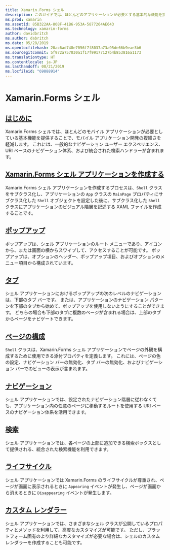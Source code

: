 ```yaml
---
title: Xamarin.Forms シェル
description: このガイドでは、ほとんどのアプリケーションが必要とする基本的な機能を提供することで Xamarin.Forms アプリケーションの複雑さを軽減する Xamarin.Forms シェルの使用方法について説明します。
ms.prod: xamarin
ms.assetid: 85B322AA-808F-41B6-953A-5877264AE643
ms.technology: xamarin-forms
author: davidbritch
ms.author: dabritch
ms.date: 05/28/2019
ms.openlocfilehash: 20ac6ad748e7056f7f8037a73a95de66b9eae3b6
ms.sourcegitcommit: 5f972a757030a1f17f99177127b4b853816a1173
ms.translationtype: HT
ms.contentlocale: ja-JP
ms.lasthandoff: 08/21/2019
ms.locfileid: "69888914"
---
```

# <a name="xamarinforms-shell"></a>Xamarin.Forms シェル

## <a name="introductionintroductionmd"></a>[はじめに](introduction.md)

Xamarin.Forms シェルでは、ほとんどのモバイル アプリケーションが必要としている基本機能を提供することで、モバイル アプリケーション開発の複雑さを軽減します。 これには、一般的なナビゲーション ユーザー エクスペリエンス、URI ベースのナビゲーション体系、および統合された検索ハンドラーが含まれます。

## <a name="create-a-xamarinforms-shell-applicationcreatemd"></a>[Xamarin.Forms シェル アプリケーションを作成する](create.md)

Xamarin.Forms シェル アプリケーションを作成するプロセスは、`Shell` クラスをサブクラス化し、アプリケーションの `App` クラスの `MainPage` プロパティにサブクラス化した `Shell` オブジェクトを設定した後に、サブクラス化した `Shell` クラスにアプリケーションのビジュアル階層を記述する XAML ファイルを作成することです。

## <a name="flyoutflyoutmd"></a>[ポップアップ](flyout.md)

ポップアップは、シェル アプリケーションのルート メニューであり、アイコンから、または画面の横からスワイプして、アクセスすることが可能です。 ポップアップは、オプションのヘッダー、ポップアップ項目、およびオプションのメニュー項目から構成されています。

## <a name="tabstabsmd"></a>[タブ](tabs.md)

シェル アプリケーションにおけるポップアップの次のレベルのナビゲーションは、下部のタブ バーです。 または、アプリケーションのナビゲーション パターンを下部のタブから始めて、ポップアップを使用しないようにすることができます。 どちらの場合も下部のタブに複数のページが含まれる場合は、上部のタブからページをナビゲートできます。

## <a name="page-configurationconfigurationmd"></a>[ページの構成](configuration.md)

`Shell` クラスは、Xamarin.Forms シェル アプリケーションでページの外観を構成するために使用できる添付プロパティを定義します。 これには、ページの色の設定、ナビゲーション バーの無効化、タブ バーの無効化、およびナビゲーション バーでのビューの表示が含まれます。

## <a name="navigationnavigationmd"></a>[ナビゲーション](navigation.md)

シェル アプリケーションでは、設定されたナビゲーション階層に従わなくても、アプリケーション内の任意のページに移動するルートを使用する URI ベースのナビゲーション体系を活用できます。

## <a name="searchsearchmd"></a>[検索](search.md)

シェル アプリケーションでは、各ページの上部に追加できる検索ボックスとして提供される、統合された検索機能を利用できます。

## <a name="lifecyclelifecyclemd"></a>[ライフサイクル](lifecycle.md)

シェル アプリケーションでは Xamarin.Forms のライフサイクルが尊重され、ページが画面に表示されるときに `Appearing` イベントが発生し、ページが画面から消えるときに `Disappearing` イベントが発生します。

## <a name="custom-rendererscustomrenderersmd"></a>[カスタム レンダラー](customrenderers.md)

シェル アプリケーションでは、さまざまなシェル クラスが公開しているプロパティとメソッドを利用して、高度なカスタマイズが可能です。 ただし、プラットフォーム固有のより詳細なカスタマイズが必要な場合は、シェルのカスタム レンダラーを作成することも可能です。
